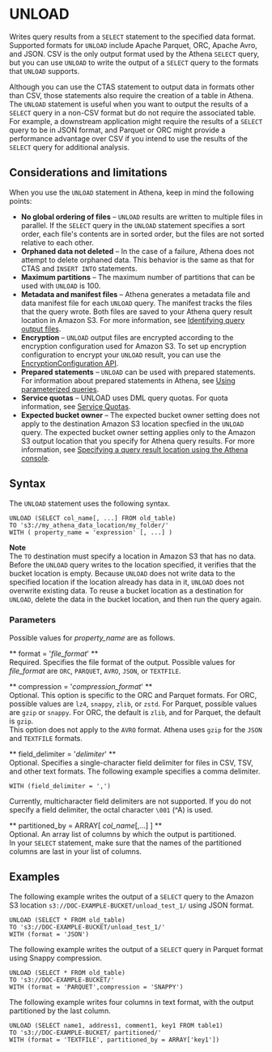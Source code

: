 # UNLOAD<a name="unload"></a>

Writes query results from a `SELECT` statement to the specified data format\. Supported formats for `UNLOAD` include Apache Parquet, ORC, Apache Avro, and JSON\. CSV is the only output format used by the Athena `SELECT` query, but you can use `UNLOAD` to write the output of a `SELECT` query to the formats that `UNLOAD` supports\.

Although you can use the CTAS statement to output data in formats other than CSV, those statements also require the creation of a table in Athena\. The `UNLOAD` statement is useful when you want to output the results of a `SELECT` query in a non\-CSV format but do not require the associated table\. For example, a downstream application might require the results of a `SELECT` query to be in JSON format, and Parquet or ORC might provide a performance advantage over CSV if you intend to use the results of the `SELECT` query for additional analysis\.

## Considerations and limitations<a name="unload-considerations-and-limitations"></a>

When you use the `UNLOAD` statement in Athena, keep in mind the following points:
+ **No global ordering of files** – `UNLOAD` results are written to multiple files in parallel\. If the `SELECT` query in the `UNLOAD` statement specifies a sort order, each file's contents are in sorted order, but the files are not sorted relative to each other\.
+ **Orphaned data not deleted** – In the case of a failure, Athena does not attempt to delete orphaned data\. This behavior is the same as that for CTAS and `INSERT INTO` statements\.
+ **Maximum partitions** – The maximum number of partitions that can be used with `UNLOAD` is 100\.
+ **Metadata and manifest files** – Athena generates a metadata file and data manifest file for each `UNLOAD` query\. The manifest tracks the files that the query wrote\. Both files are saved to your Athena query result location in Amazon S3\. For more information, see [Identifying query output files](querying.md#querying-identifying-output-files)\.
+ **Encryption** – `UNLOAD` output files are encrypted according to the encryption configuration used for Amazon S3\. To set up encryption configuration to encrypt your `UNLOAD` result, you can use the [EncryptionConfiguration API](https://docs.aws.amazon.com/athena/latest/APIReference/API_EncryptionConfiguration.html)\.
+ **Prepared statements** – `UNLOAD` can be used with prepared statements\. For information about prepared statements in Athena, see [Using parameterized queries](querying-with-prepared-statements.md)\.
+ **Service quotas** – UNLOAD uses DML query quotas\. For quota information, see [Service Quotas](service-limits.md)\.
+ **Expected bucket owner** – The expected bucket owner setting does not apply to the destination Amazon S3 location specfied in the `UNLOAD` query\. The expected bucket owner setting applies only to the Amazon S3 output location that you specify for Athena query results\. For more information, see [Specifying a query result location using the Athena console](querying.md#query-results-specify-location-console)\.

## Syntax<a name="unload-syntax"></a>

The `UNLOAD` statement uses the following syntax\.

```
UNLOAD (SELECT col_name[, ...] FROM old_table) 
TO 's3://my_athena_data_location/my_folder/' 
WITH ( property_name = 'expression' [, ...] )
```

**Note**  
The `TO` destination must specify a location in Amazon S3 that has no data\. Before the `UNLOAD` query writes to the location specified, it verifies that the bucket location is empty\. Because `UNLOAD` does not write data to the specified location if the location already has data in it, `UNLOAD` does not overwrite existing data\. To reuse a bucket location as a destination for `UNLOAD`, delete the data in the bucket location, and then run the query again\. 

### Parameters<a name="unload-parameters"></a>

Possible values for *property\_name* are as follows\.

** format = '*file\_format*' **  
Required\. Specifies the file format of the output\. Possible values for *file\_format* are `ORC`, `PARQUET`, `AVRO`, `JSON`, or `TEXTFILE`\.

** compression = '*compression\_format*' **  
Optional\. This option is specific to the ORC and Parquet formats\. For ORC, possible values are `lz4`, `snappy`, `zlib`, or `zstd`\. For Parquet, possible values are `gzip` or `snappy`\. For ORC, the default is `zlib`, and for Parquet, the default is `gzip`\.  
This option does not apply to the `AVRO` format\. Athena uses `gzip` for the `JSON` and `TEXTFILE` formats\.

** field\_delimiter = '*delimiter*' **  
Optional\. Specifies a single\-character field delimiter for files in CSV, TSV, and other text formats\. The following example specifies a comma delimiter\.  

```
WITH (field_delimiter = ',')
```
Currently, multicharacter field delimiters are not supported\. If you do not specify a field delimiter, the octal character `\001` \(^A\) is used\.

** partitioned\_by = ARRAY\[ *col\_name*\[,\.\.\.\] \] **  
Optional\. An array list of columns by which the output is partitioned\.  
 In your `SELECT` statement, make sure that the names of the partitioned columns are last in your list of columns\. 

## Examples<a name="unload-examples"></a>

The following example writes the output of a `SELECT` query to the Amazon S3 location `s3://DOC-EXAMPLE-BUCKET/unload_test_1/` using JSON format\.

```
UNLOAD (SELECT * FROM old_table) 
TO 's3://DOC-EXAMPLE-BUCKET/unload_test_1/' 
WITH (format = 'JSON')
```

The following example writes the output of a `SELECT` query in Parquet format using Snappy compression\.

```
UNLOAD (SELECT * FROM old_table) 
TO 's3://DOC-EXAMPLE-BUCKET/' 
WITH (format = 'PARQUET',compression = 'SNAPPY')
```

The following example writes four columns in text format, with the output partitioned by the last column\.

```
UNLOAD (SELECT name1, address1, comment1, key1 FROM table1) 
TO 's3://DOC-EXAMPLE-BUCKET/ partitioned/' 
WITH (format = 'TEXTFILE', partitioned_by = ARRAY['key1'])
```
